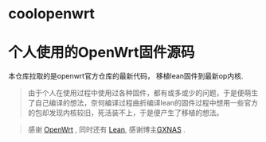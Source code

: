 # coolopenwrt
#  个人使用的OpenWrt固件源码
本仓库拉取的是openwrt官方仓库的最新代码， 移植lean固件到最新op内核.

>由于个人在使用过程中使用过各种固件，都有或多或少的问题，于是便萌生了自己编译的想法，奈何编译过程曲折编译lean的固件过程中想用一些官方的包却发现内核较旧，死活装不上，于是便产生了移植的想法。

> 感谢 [OpenWrt](https://github.com/openwrt/openwrt) , 同时还有 [Lean](https://github.com/coolsnowwolf/lede), 感谢博主[GXNAS](https://wp.gxnas.com/4260.html) .